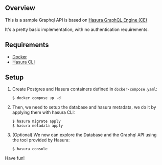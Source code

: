 ## Overview

This is a sample Graphql API is based on [Hasura GraphQL Engine (CE)](https://hasura.io/docs/latest/graphql/core/index.html)

It's a pretty basic implementation, with no authentication requirements.

## Requirements

- [Docker](https://www.docker.com/get-started)
- [Hasura CLI](https://hasura.io/docs/latest/graphql/core/hasura-cli/install-hasura-cli.html)

## Setup

1. Create Postgres and Hasura containers defined in `docker-compose.yaml`:

   ```
   $ docker compose up -d
   ```

2. Then, we need to setup the database and hasura metadata, we do it by applying them with hasura CLI:
   ```
   $ hasura migrate apply
   $ hasura metadata apply
   ```
3. (Optional) We now can explore the Database and the Graphql API using the tool provided by Hasura:
   ```
   $ hasura console
   ```

Have fun!
